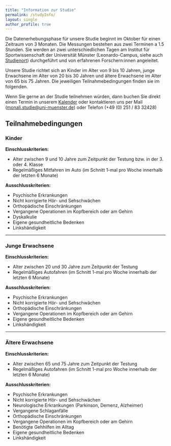 ```yaml
---
title: "Information zur Studie"
permalink: /studyInfo/
layout: single
author_profile: true
---
```



Die Datenerhebungsphase für unsere Studie beginnt im Oktober für einen Zeitraum von 3 Monaten. Die Messungen bestehen aus zwei Terminen a 1.5 Stunden. Sie werden an zwei unterschiedlichen Tagen am Institut für Sportwissenschaft der Universität Münster (Leonardo-Campus, siehe auch [Studienort](https://melm0c.github.io/MONALI-webpage/studyplace/)) durchgeführt und von erfahrenen Forschern:innen angeleitet. 

Unsere Studie richtet sich an Kinder im Alter von 9 bis 10 Jahren, junge Erwachsene im Alter von 20 bis 30 Jahren und ältere Erwachsene im Alter von 65 bis 75 Jahren.  Die jeweiligen Teilnahmebedingungen finden sie im folgenden.

Wenn Sie gerne an der Studie teilnehmen würden, dann buchen Sie direkt einen Termin in unserem [Kalender](https://www.soscisurvey.de/monali_pre/) oder kontaktieren uns per Mail (<monali.studie@uni-muenster.de>) oder Telefon (+49 (0) 251 / 83 32428)

## Teilnahmebedingungen
### Kinder
**Einschlusskriterien:**     
* Alter zwischen 9 und 10 Jahre zum Zeitpunkt der Testung bzw. in der 3. oder 4. Klasse
* Regelmäßiges Mitfahren im Auto (im Schnitt 1-mal pro Woche innerhalb der letzten 6 Monate)

**Ausschlusskriterien:**     
* Psychische Erkrankungen
* Nicht korrigierte Hör- und Sehschwächen
* Orthopädische Einschränkungen
* Vergangene Operationen im Kopfbereich oder am Gehirn
* Dyskalkulie
* Eigene gesundheitliche Bedenken
* Linkshändigkeit

------

### Junge Erwachsene
**Einschlusskriterien:**       
* Alter zwischen 20 und 30 Jahre zum Zeitpunkt der Testung
* Regelmäßiges Autofahren (im Schnitt 1-mal pro Woche innerhalb der letzten 6 Monate)

**Ausschlusskriterien:**        
* Psychische Erkrankungen
* Nicht korrigierte Hör- und Sehschwächen
* Orthopädische Einschränkungen
* Vergangene Operationen im Kopfbereich oder am Gehirn
* Eigene gesundheitliche Bedenken
* Linkshändigkeit

------

### Ältere Erwachsene
**Einschlusskriterien:**        
* Alter zwischen 65 und 75 Jahre zum Zeitpunkt der Testung
* Regelmäßiges Autofahren (im Schnitt 1-mal pro Woche innerhalb der letzten 6 Monate)

**Ausschlusskriterien:**     
* Psychische Erkrankungen
* Nicht korrigierte Hör- und Sehschwächen
* Neurologische Erkrankungen (Parkinson, Demenz, Alzheimer)
* Vergangene Schlaganfälle
* Orthopädische Einschränkungen
* Vergangene Operationen im Kopfbereich oder am Gehirn
* Benötigte Gehhilfen im Alltag
* Eigene gesundheitliche Bedenken
* Linkshändigkeit

